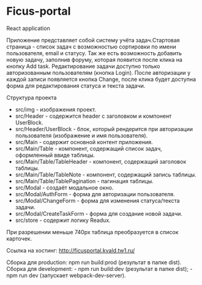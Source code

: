 # Ficus-portal
React application

Приложение представляет собой систему учёта задач.Cтартовая страница - список задач с возможностью сортировки по имени пользователя, email и статусу. Так же есть возможность добавить новую задачу, заполнив форуму, которая появится после клика на кнопку Add task. Редактирование задачи доступно только авторизованным пользователям (кнопка Login). После авторизации у каждой записи появляется кнопка Change, после клика будет доступна форма для редактирования статуса и текста задачи. 

Структура проекта

- src/img - изображения проект.
- src/Header - содержится header с заголовком и компонент UserBlock.
- src/Header/UserBlock - блок, который рендерится при авторизации пользователя (изображение и имя пользователя).
- src/Main - содержит основной контент приложения.
- src/Main/Table - компонент, содержащий список задач, оформленный ввиде таблицы.
- src/Main/Table/TableHeader - компонент, содержащий заголовок таблицы.
- src/Main/Table/TableNote - компонент, содержащий запись таблицы.
- src/Main/Table/TablePagination -  пагинация таблицы.
- src/Modal - создаёт модальное окно.
- src/Modal/AuthForm - форма для авторизации пользователя.
- src/Modal/ChangeForm - форма для изменения статуса/текста задачи.
- src/Modal/CreateTaskForm - форма для создание новой задачи.
- src/store - содержит логику Readux.

При разрешении меньше 740px таблица преобразуется в список карточек.

Ссылка на хостинг: http://ficusportal.kvald.tw1.ru/

Сборка для production: npm run build:prod (результат в папке dist).
Сборка для development: 
         - npm run build:dev (результат в папке dist);
	 - npm run dev (запускает webpack-dev-server).
